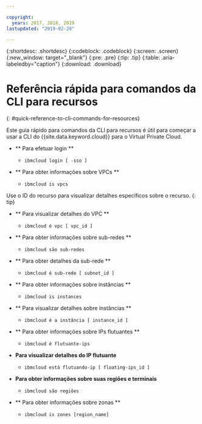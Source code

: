 ```yaml
---

copyright:
  years: 2017, 2018, 2019
lastupdated: "2019-02-20"

---
```


{:shortdesc: .shortdesc}
{:codeblock: .codeblock}
{:screen: .screen}
{:new_window: target="_blank"}
{:pre: .pre}
{:tip: .tip}
{:table: .aria-labeledby="caption"}
{:download: .download}

# Referência rápida para comandos da CLI para recursos
{: #quick-reference-to-cli-commands-for-resources}

Este guia rápido para comandos da CLI para recursos é útil para começar a usar a CLI do {{site.data.keyword.cloud}} para o Virtual Private Cloud.

* ** Para efetuar login **

  * ` ibmcloud login [ -sso ] `

* ** Para obter informações sobre VPCs **

  * `ibmcloud is vpcs`
  
Use o ID do recurso para visualizar detalhes específicos sobre o recurso.
{: tip}

* ** Para visualizar detalhes do VPC ** 

  * ` ibmcloud é vpc [ vpc_id ] ` 

* ** Para obter informações sobre sub-redes ** 

  * ` ibmcloud são sub-redes `

* ** Para obter detalhes da sub-rede **

  * ` ibmcloud é sub-rede [ subnet_id ] `

* ** Para obter informações sobre instâncias **

  * `ibmcloud is instances
` 

* ** Para visualizar detalhes sobre instâncias ** 

  * ` ibmcloud é a instância [ instance_id ] `

* ** Para obter informações sobre IPs flutuantes ** 

  * ` ibmcloud é flutuante-ips `  

* **Para visualizar detalhes do IP flutuante**

  * ` ibmcloud está flutuando-ip [ floating-ips_id ] `

* **Para obter informações sobre suas regiões e terminais**

  * ` ibmcloud são regiões `

* ** Para obter informações sobre zonas ** 

  * `ibmcloud is zones [region_name]`
